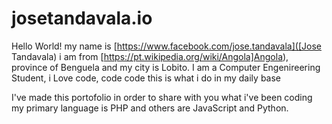 # josetandavala.io

Hello World! my name is [https://www.facebook.com/jose.tandavala]([Jose Tandavala) i am from [https://pt.wikipedia.org/wiki/Angola]Angola), province of Benguela and my city is Lobito. I am a Computer Engenireering Student, i Love code, code code this is what i do in my daily base
 
I've made this portofolio in order to share with you what i've been coding my primary language is PHP and others are JavaScript and Python.
